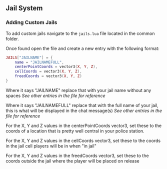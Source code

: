 ## Jail System

### Adding Custom Jails

To add custom jails navigate to the `jails.lua` file located in the common folder.

Once found open the file and create a new entry with the following format:
```lua
JAILS["JAILNAME"] = {
    name = "JAILNAMEFULL",
    centerPointCoords = vector3(X, Y, Z),
    cellCoords = vector3(X, Y, Z),
    freedCoords = vector3(X, Y, Z)
}
```

Where it says "JAILNAME" replace that with your jail name without any spaces 
*See other entries in the file for reference*

Where it says "JAILNAMEFULL" replace that with the full name of your jail, this is what will be displayed in the chat message(s)
*See other entries in the file for reference*

For the X, Y and Z values in the centerPointCoords vector3, set these to the coords of a location that is pretty well central in your police station.

For the X, Y and Z values in the cellCoords vector3, set these to the coords in the jail cell players will be in when "in jail"

For the X, Y and Z values in the freedCoords vector3, set these to the coords outside the jail where the player will be placed on release